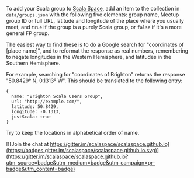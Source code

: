 To add your Scala group to [Scala Space](http://scala.space), add an item to the collection in ```data/groups.json``` with the following five elements: group name, Meetup group ID or full URL, latitude and longitude of the place where you usually meet, and `true` if the group is a purely Scala group, or `false` if it's a more general FP group.

The easiest way to find these is to do a Google search for "coordinates of [place name]", and to reformat the response as real numbers, remembering to negate longitudes in the Western Hemisphere, and latitudes in the Southern Hemisphere.

For example, searching for "coordinates of Brighton" returns the response "50.8429° N, 0.1313° W". This should be translated to the following entry:

    {
      name: "Brighton Scala Users Group",
      url: "http://example.com/",
      latitude: 50.8429, 
      longitude: -0.1313, 
      justScala: true
    }

Try to keep the locations in alphabetical order of name.


[![Join the chat at https://gitter.im/scalaspace/scalaspace.github.io](https://badges.gitter.im/scalaspace/scalaspace.github.io.svg)](https://gitter.im/scalaspace/scalaspace.github.io?utm_source=badge&utm_medium=badge&utm_campaign=pr-badge&utm_content=badge)